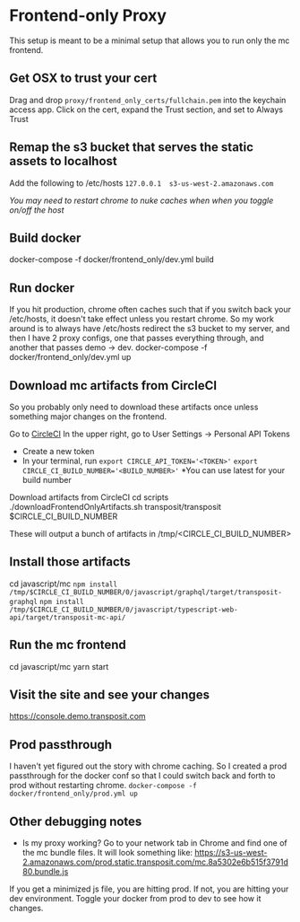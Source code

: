 # Frontend-only Proxy

This setup is meant to be a minimal setup that allows you to run only the mc frontend.

## Get OSX to trust your cert
Drag and drop `proxy/frontend_only_certs/fullchain.pem` into the keychain access app. Click on the cert, expand the Trust section, and set to Always Trust

## Remap the s3 bucket that serves the static assets to localhost
Add the following to /etc/hosts
`127.0.0.1  s3-us-west-2.amazonaws.com`

*You may need to restart chrome to nuke caches when when you toggle on/off the host*

## Build docker
docker-compose -f docker/frontend_only/dev.yml build

## Run docker
If you hit production, chrome often caches such that if you switch back your /etc/hosts, it doesn't take effect unless you restart chrome. So my work around is to always have /etc/hosts redirect the s3 bucket to my server, and then I have 2 proxy configs, one that passes everything through, and another that passes demo -> dev.
docker-compose -f docker/frontend_only/dev.yml up


## Download mc artifacts from CircleCI
So you probably only need to download these artifacts once unless something major changes on the frontend.

Go to [CircleCI](https://circleci.com/gh/transposit)
In the upper right, go to User Settings -> Personal API Tokens
- Create a new token
- In your terminal, run
`export CIRCLE_API_TOKEN='<TOKEN>'`
`export CIRCLE_CI_BUILD_NUMBER='<BUILD_NUMBER>'`
*You can use latest for your build number

Download artifacts from CircleCI
cd scripts
./downloadFrontendOnlyArtifacts.sh transposit/transposit $CIRCLE_CI_BUILD_NUMBER

These will output a bunch of artifacts in /tmp/<CIRCLE_CI_BUILD_NUMBER>

## Install those artifacts
cd javascript/mc
`npm install /tmp/$CIRCLE_CI_BUILD_NUMBER/0/javascript/graphql/target/transposit-graphql`
`npm install /tmp/$CIRCLE_CI_BUILD_NUMBER/0/javascript/typescript-web-api/target/transposit-mc-api/`

## Run the mc frontend
cd javascript/mc
yarn start

## Visit the site and see your changes
https://console.demo.transposit.com

## Prod passthrough
I haven't yet figured out the story with chrome caching. So I created a prod passthrough for the docker conf so that I could switch back and forth to prod without restarting chrome.
`docker-compose -f docker/frontend_only/prod.yml up`

## Other debugging notes

- Is my proxy working?
Go to your network tab in Chrome and find one of the mc bundle files. It will look something like: https://s3-us-west-2.amazonaws.com/prod.static.transposit.com/mc.8a5302e6b515f3791d80.bundle.js

If you get a minimized js file, you are hitting prod. If not, you are hitting your dev environment. Toggle your docker from prod to dev to see how it changes.
